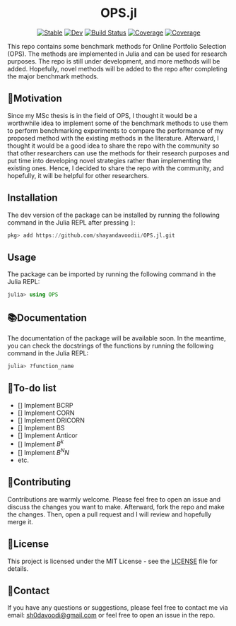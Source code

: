 <div align="center">

# OPS.jl
[![Stable](https://img.shields.io/badge/docs-stable-blue.svg)](https://shayandavoodii.github.io/OPS.jl/stable/)
[![Dev](https://img.shields.io/badge/docs-dev-blue.svg)](https://shayandavoodii.github.io/OPS.jl/dev/)
[![Build Status](https://travis-ci.com/shayandavoodii/OPS.jl.svg?branch=master)](https://travis-ci.com/shayandavoodii/OPS.jl)
[![Coverage](https://codecov.io/gh/shayandavoodii/OPS.jl/branch/master/graph/badge.svg)](https://codecov.io/gh/shayandavoodii/OPS.jl)
[![Coverage](https://coveralls.io/repos/github/shayandavoodii/OPS.jl/badge.svg?branch=master)](https://coveralls.io/github/shayandavoodii/OPS.jl?branch=master)
</div>

This repo contains some benchmark methods for Online Portfolio Selection (OPS). The methods are implemented in Julia and can be used for research purposes. The repo is still under development, and more methods will be added. Hopefully, novel methods will be added to the repo after completing the major benchmark methods.

## 🔮Motivation
Since my MSc thesis is in the field of OPS, I thought it would be a worthwhile idea to implement some of the benchmark methods to use them to perform benchmarking experiments to compare the performance of my proposed method with the existing methods in the literature. Afterward, I thought it would be a good idea to share the repo with the community so that other researchers can use the methods for their research purposes and put time into developing novel strategies rather than implementing the existing ones. Hence, I decided to share the repo with the community, and hopefully, it will be helpful for other researchers.

## Installation
The dev version of the package can be installed by running the following command in the Julia REPL after pressing `]`:
```julia
pkg> add https://github.com/shayandavoodii/OPS.jl.git
```

## Usage
The package can be imported by running the following command in the Julia REPL:
```julia
julia> using OPS
```

## 📚Documentation
The documentation of the package will be available soon. In the meantime, you can check the docstrings of the functions by running the following command in the Julia REPL:
```julia
julia> ?function_name
```

## 📝To-do list
- [] Implement BCRP
- [] Implement CORN
- [] Implement DRICORN
- [] Implement BS
- [] Implement Anticor
- [] Implement $B^k$
- [] Implement $B^NN$
- etc.

## 📝Contributing
Contributions are warmly welcome. Please feel free to open an issue and discuss the changes you want to make. Afterward, fork the repo and make the changes. Then, open a pull request and I will review and hopefully merge it.

## 📝License
This project is licensed under the MIT License - see the [LICENSE](https://github.com/shayandavoodii/OPS.jl/blob/main/LICENSE) file for details.

## 📧Contact
If you have any questions or suggestions, please feel free to contact me via email: sh0davoodi@gmail.com
or feel free to open an issue in the repo.